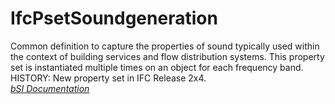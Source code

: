IfcPsetSoundgeneration
======================
Common definition to capture the properties of sound typically used within the
context of building services and flow distribution systems. This property set
is instantiated multiple times on an object for each frequency band. HISTORY:
New property set in IFC Release 2x4.  
[ _bSI
Documentation_](https://standards.buildingsmart.org/IFC/DEV/IFC4_2/FINAL/HTML/schema/ifcsharedbldgserviceelements/pset/pset_soundgeneration.htm)


